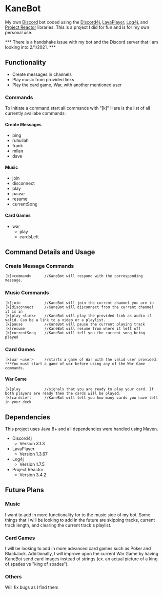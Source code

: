 # KaneBot
My own [Discord](https://discord.com/) bot coded using the [Discord4j](https://github.com/Discord4J/Discord4J), [LavaPlayer](https://github.com/sedmelluq/lavaplayer), 
[Log4j](https://logging.apache.org/log4j/2.x/), and [Project Reactor](https://projectreactor.io/) libraries. This is a project I did for fun and is for my own personal use. 

*** There is a handshake issue with my bot and the Discord server that I am looking into 2/1/2021. ***

## Functionality
* Create messages in channels
* Play music from provided links
* Play the card game, War, with another mentioned user
### Commands
To initiate a command start all commands with "[k]"
Here is the list of all currently availabe commands:
#### Create Messages
* ping
* ruhullah
* frank
* milan
* dave
#### Music
* join
* disconnect
* play
* pause
* resume
* currentSong
#### Card Games
* war
   * play
   * cardsLeft
## Command Details and Usage
### Create Message Commands
    [k]<command>      //KaneBot will respond with the corresponding message.
### Music Commands
    [k]join           //KaneBot will join the current channel you are in
    [k]disconnect     //KaneBot will disconnect from the current channel it is in
    [k]play <link>    //KaneBot will play the provided link as audio if valid. Can be a link to a video or a playlist.
    [k]pause          //KaneBot will pause the current playing track
    [k]resume         //KaneBot will resume from where it left off
    [k]currentSong    //KaneBot will tell you the current song being played
### Card Games
    [k]war <user>     //starts a game of War with the valid user provided. ***You must start a game of war before using any of the War Game commands.
#### War Game
    [k]play           //signals that you are ready to play your card. If both players are ready then the cards will be played.
    [k]cardsLeft      //KaneBot will tell you how many cards you have left in your deck
## Dependencies
This project uses Java 8+ and all dependencies were handled using Maven.
* Discord4j
   * Version 3.1.3
* LavaPlayer
   * Version 1.3.67
* Log4j
   * Version 1.7.5
* Project Reactor
   * Version 3.4.2
## Future Plans
### Music
I want to add in more functionality for to the music side of my bot. Some things that I will be looking to add in the future are skipping tracks, current track length, and clearing the current track's playlist.
### Card Games
I will be looking to add in more advanced card games such as Poker and BlackJack. Additionally, I will improve upon the current War Game by having KaneBot send card images instead of strings (ex. an actual picture of a king of spades vs "king of spades").
### Others
Will fix bugs as I find them.

